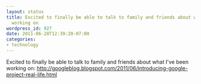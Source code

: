 ```yaml
---
layout: status
title: Excited to finally be able to talk to family and friends about what I've been
  working on
wordpress_id: 927
date: 2011-06-28T12:39:20-07:00
categories:
- technology
---
```

Excited to finally be able to talk to family and friends about what I've been working on:
<http://googleblog.blogspot.com/2011/06/introducing-google-project-real-life.html>

